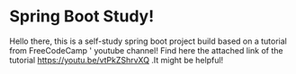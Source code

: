 # Spring Boot Study!

Hello there, this is a self-study spring boot project build based on a tutorial from FreeCodeCamp ' youtube channel!
Find here the attached link of the tutorial  https://youtu.be/vtPkZShrvXQ  .It might be helpful!
